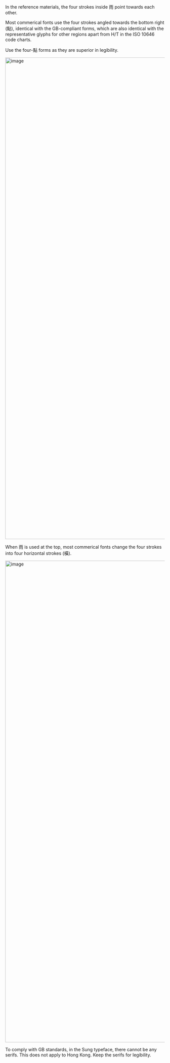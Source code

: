 In the reference materials, the four strokes inside 雨 point towards each other.

Most commerical fonts use the four strokes angled towards the bottom right (點),
identical with the GB-compliant forms, which are also identical with the representative
glyphs for other regions apart from H/T in the ISO 10646 code charts.

Use the four-點 forms as they are superior in legibility.

<img width="1518" alt="image" src="https://github.com/hfhchan/hk-font-guide/assets/8191296/6c2e3893-fb0f-4c52-bc61-a8e7e56dc2f5">

When 雨 is used at the top, most commerical fonts change the four strokes into four
horizontal strokes (橫).

<img width="1518" alt="image" src="https://github.com/hfhchan/hk-font-guide/assets/8191296/f8b28e8f-3cd9-48ae-9bf2-c0345ad14a0a">

To comply with GB standards, in the Sung typeface, there cannot be any serifs. This
does not apply to Hong Kong. Keep the serifs for legibility.
